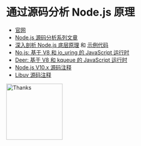 # 通过源码分析 Node.js 原理<br/>

* [官网](https://theanarkh.github.io/understand-nodejs)<br/>
* [Node.js 源码分析系列文章](https://www.zhihu.com/column/c_1094251741922619392)<br/>
* [深入剖析 Node.js 底层原理](https://juejin.cn/book/7171733571638738952) 和 [示例代码](https://github.com/theanarkh/nodejs-book)<br/>
* [No.js: 基于 V8 和 io_uring 的 JavaScript 运行时](https://github.com/theanarkh/No.js)<br/>
* [Deer: 基于 V8 和 kqueue 的 JavaScript 运行时](https://github.com/theanarkh/Deer)<br/>
* [Node.js V10.x 源码注释](https://github.com/theanarkh/read-nodejs-code)<br/>
* [Libuv 源码注释](https://github.com/theanarkh/read-libuv-code)<br/>

<img title="Thanks" alt="Thanks" width="150" height="150" src="https://user-images.githubusercontent.com/21155906/226823317-fadaf5fa-8f32-423f-90a1-dee8aa5c889f.png">
